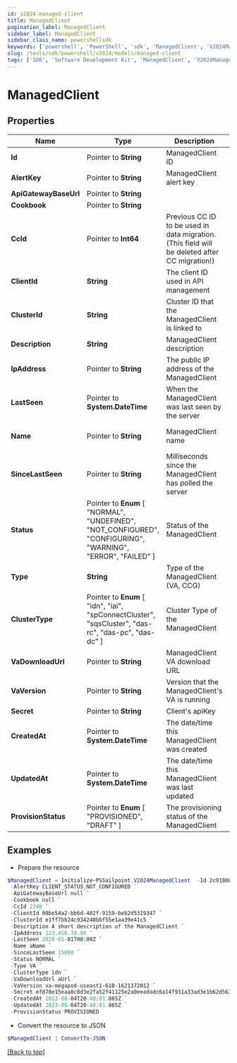 ```yaml
---
id: v2024-managed-client
title: ManagedClient
pagination_label: ManagedClient
sidebar_label: ManagedClient
sidebar_class_name: powershellsdk
keywords: ['powershell', 'PowerShell', 'sdk', 'ManagedClient', 'V2024ManagedClient'] 
slug: /tools/sdk/powershell/v2024/models/managed-client
tags: ['SDK', 'Software Development Kit', 'ManagedClient', 'V2024ManagedClient']
---
```



# ManagedClient

## Properties

Name | Type | Description | Notes
------------ | ------------- | ------------- | -------------
**Id** |  Pointer to **String** | ManagedClient ID | [optional] [readonly] 
**AlertKey** |  Pointer to **String** | ManagedClient alert key | [optional] [readonly] 
**ApiGatewayBaseUrl** |  Pointer to **String** |  | [optional] 
**Cookbook** |  Pointer to **String** |  | [optional] 
**CcId** |  Pointer to **Int64** | Previous CC ID to be used in data migration. (This field will be deleted after CC migration!) | [optional] 
**ClientId** |  **String** | The client ID used in API management | [required]
**ClusterId** |  **String** | Cluster ID that the ManagedClient is linked to | [required]
**Description** |  **String** | ManagedClient description | [required][default to ""]
**IpAddress** |  Pointer to **String** | The public IP address of the ManagedClient | [optional] [readonly] 
**LastSeen** |  Pointer to **System.DateTime** | When the ManagedClient was last seen by the server | [optional] [readonly] 
**Name** |  Pointer to **String** | ManagedClient name | [optional] [default to "VA-$clientId"]
**SinceLastSeen** |  Pointer to **String** | Milliseconds since the ManagedClient has polled the server | [optional] [readonly] 
**Status** |  Pointer to  **Enum** [  "NORMAL",    "UNDEFINED",    "NOT_CONFIGURED",    "CONFIGURING",    "WARNING",    "ERROR",    "FAILED" ] | Status of the ManagedClient | [optional] [readonly] 
**Type** |  **String** | Type of the ManagedClient (VA, CCG) | [required]
**ClusterType** |  Pointer to  **Enum** [  "idn",    "iai",    "spConnectCluster",    "sqsCluster",    "das-rc",    "das-pc",    "das-dc" ] | Cluster Type of the ManagedClient | [optional] [readonly] 
**VaDownloadUrl** |  Pointer to **String** | ManagedClient VA download URL | [optional] [readonly] 
**VaVersion** |  Pointer to **String** | Version that the ManagedClient's VA is running | [optional] [readonly] 
**Secret** |  Pointer to **String** | Client's apiKey | [optional] 
**CreatedAt** |  Pointer to **System.DateTime** | The date/time this ManagedClient was created | [optional] 
**UpdatedAt** |  Pointer to **System.DateTime** | The date/time this ManagedClient was last updated | [optional] 
**ProvisionStatus** |  Pointer to  **Enum** [  "PROVISIONED",    "DRAFT" ] | The provisioning status of the ManagedClient | [optional] [readonly] 

## Examples

- Prepare the resource
```powershell
$ManagedClient = Initialize-PSSailpoint.V2024ManagedClient  -Id 2c9180878eaf4204018eb019c3570003 `
 -AlertKey CLIENT_STATUS_NOT_CONFIGURED `
 -ApiGatewayBaseUrl null `
 -Cookbook null `
 -CcId 2248 `
 -ClientId 00be54a2-bb6d-402f-9159-beb2d5319347 `
 -ClusterId e1ff7bb24c934240bbf55e1aa39e41c5 `
 -Description A short description of the ManagedClient `
 -IpAddress 123.456.78.90 `
 -LastSeen 2020-01-01T00:00Z `
 -Name aName `
 -SinceLastSeen 15000 `
 -Status NORMAL `
 -Type VA `
 -ClusterType idn `
 -VaDownloadUrl aUrl `
 -VaVersion va-megapod-useast1-610-1621372012 `
 -Secret ef878e15eaa8c8d3e2fa52f41125e2a0eeadadc6a14f931a33ad3e1b62d56381 `
 -CreatedAt 2023-08-04T20:48:01.865Z `
 -UpdatedAt 2023-08-04T20:48:01.865Z `
 -ProvisionStatus PROVISIONED
```

- Convert the resource to JSON
```powershell
$ManagedClient | ConvertTo-JSON
```


[[Back to top]](#) 

